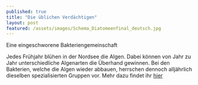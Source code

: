 ```yaml
---
published: true
title: "Die üblichen Verdächtigen"
layout: post
featured: /assets/images/Schema_Diatomeenfinal_deutsch.jpg
---
```


Eine eingeschworene Bakteriengemeinschaft 

Jedes Frühjahr blühen in der Nordsee die Algen. Dabei können von Jahr zu Jahr unterschiedliche Algenarten die Überhand gewinnen. Bei den Bakterien, welche die Algen wieder abbauen, herrschen dennoch alljährlich dieselben spezialisierten Gruppen vor. Mehr dazu findet ihr [hier](http://mpi-bremen.de/Die_ueblichen_Verdaechtigen.html)


